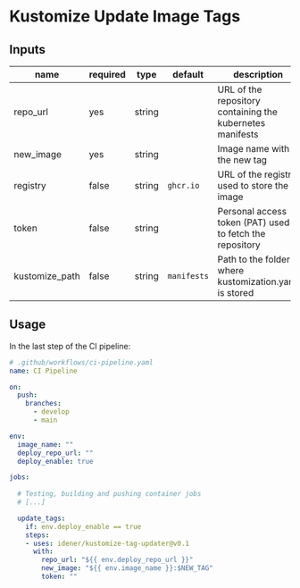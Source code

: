 # Kustomize Update Image Tags

## Inputs

| name          | required | type   | default         | description |
| ------------  | ---      | ------ | --------------- | ----------- |
| repo_url      | yes      | string |                 | URL of the repository containing the kubernetes manifests
| new_image     | yes      | string |                 | Image name with the new tag
| registry      | false    | string | `ghcr.io`       | URL of the registry used to store the image
| token         | false    | string |                 | Personal access token (PAT) used to fetch the repository
| kustomize_path| false    | string | `manifests`     | Path to the folder where kustomization.yaml is stored

## Usage

In the last step of the CI pipeline:

```yaml
# .github/workflows/ci-pipeline.yaml
name: CI Pipeline

on:
  push:
    branches:
      - develop
      - main

env:
  image_name: ""
  deploy_repo_url: ""
  deploy_enable: true

jobs:
  
  # Testing, building and pushing container jobs
  # [...]

  update_tags:
    if: env.deploy_enable == true
    steps:
    - uses: idener/kustomize-tag-updater@v0.1
      with:
        repo_url: "${{ env.deploy_repo_url }}"
        new_image: "${{ env.image_name }}:$NEW_TAG"
        token: ""

```
